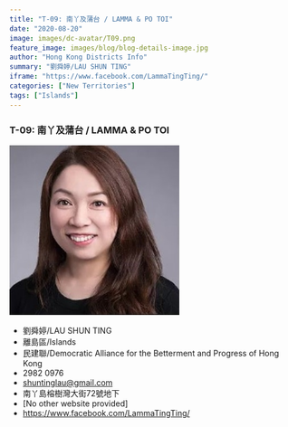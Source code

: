 ```yaml
---
title: "T-09: 南丫及蒲台 / LAMMA & PO TOI"
date: "2020-08-20"
image: images/dc-avatar/T09.png
feature_image: images/blog/blog-details-image.jpg
author: "Hong Kong Districts Info"
summary: "劉舜婷/LAU SHUN TING"
iframe: "https://www.facebook.com/LammaTingTing/"
categories: ["New Territories"]
tags: ["Islands"]
---
```


### T-09: 南丫及蒲台 / LAMMA & PO TOI  
![](/images/dc-avatar/T09.png)  

 - 劉舜婷/LAU SHUN TING  
 - 離島區/Islands  
 - 民建聯/Democratic Alliance for the Betterment and Progress of Hong Kong  
 - 2982 0976  
 - shuntinglau@gmail.com  
 - 南丫島榕樹灣大街72號地下  
 - [No other website provided]  
 - https://www.facebook.com/LammaTingTing/
